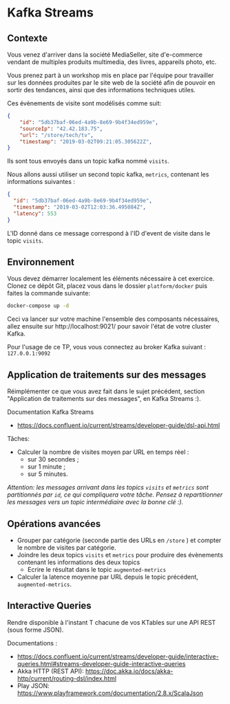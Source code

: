 # Kafka Streams

## Contexte

Vous venez d'arriver dans la société MediaSeller, site d'e-commerce vendant de multiples produits
multimedia, des livres, appareils photo, etc.

Vous prenez part à un workshop mis en place par l'équipe pour travailler sur les données
produites par le site web de la société afin de pouvoir en sortir des tendances, ainsi que des 
informations techniques utiles.

Ces évènements de visite sont modélisés comme suit:

```json
{
    "id": "5db37baf-06ed-4a9b-8e69-9b4f34ed959e",
    "sourceIp": "42.42.183.75",
    "url": "/store/tech/tv",
    "timestamp": "2019-03-02T09:21:05.305622Z",
}
```

Ils sont tous envoyés dans un topic kafka nommé `visits`.

Nous allons aussi utiliser un second topic kafka, `metrics`, contenant les informations suivantes :

```json
{
  "id": "5db37baf-06ed-4a9b-8e69-9b4f34ed959e",
  "timestamp": "2019-03-02T12:03:36.495084Z",
  "latency": 553
}
```

L'ID donné dans ce message correspond à l'ID d'event de visite dans le topic `visits`.

## Environnement

Vous devez démarrer localement les éléments nécessaire à cet exercice. Clonez ce dépôt Git, placez vous dans le dossier `platform/docker` puis faites la commande suivante:

```bash
docker-compose up -d
```

Ceci va lancer sur votre machine l'ensemble des composants nécessaires, allez ensuite sur http://localhost:9021/ pour savoir l'état de votre cluster Kafka.

Pour l'usage de ce TP, vous vous connectez au broker Kafka suivant : `127.0.0.1:9092`

## Application de traitements sur des messages

Réimplémenter ce que vous avez fait dans le sujet précédent, section "Application de traitements sur des messages", en Kafka Streams :).

Documentation Kafka Streams 
  * https://docs.confluent.io/current/streams/developer-guide/dsl-api.html

Tâches:
  * Calculer la nombre de visites moyen par URL en temps réel :
    * sur 30 secondes ;
    * sur 1 minute ;
    * sur 5 minutes.

_Attention: les messages arrivant dans les topics `visits` et `metrics` sont partitionnés par `id`, ce qui
compliquera votre tâche. Pensez à repartitionner les messages vers un topic intermédiaire avec la bonne clé :)._

## Opérations avancées

  * Grouper par catégorie (seconde partie des URLs en `/store` ) et compter le nombre de visites par catégorie.
  * Joindre les deux topics `visits` et `metrics` pour produire des évènements contenant les informations des deux topics
    * Ecrire le résultat dans le topic `augmented-metrics`
  * Calculer la latence moyenne par URL depuis le topic précédent, `augmented-metrics`.

## Interactive Queries

Rendre disponible à l'instant T chacune de vos KTables sur une API REST (sous forme JSON).

Documentations : 
  * https://docs.confluent.io/current/streams/developer-guide/interactive-queries.html#streams-developer-guide-interactive-queries
  * Akka HTTP (REST API): https://doc.akka.io/docs/akka-http/current/routing-dsl/index.html
  * Play JSON: https://www.playframework.com/documentation/2.8.x/ScalaJson